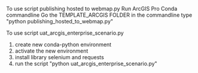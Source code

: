 To use script publishing hosted to webmap.py
Run ArcGIS Pro Conda commandline
Go the TEMPLATE_ARCGIS FOLDER in the commandline
type "python publishing_hosted_to_webmap.py"


To use script uat_arcgis_enterprise_scenario.py
1. create new conda-python environment
2. activate the new environment
3. install library selenium and requests
4. run the script "python uat_arcgis_enterprise_scenario.py"
